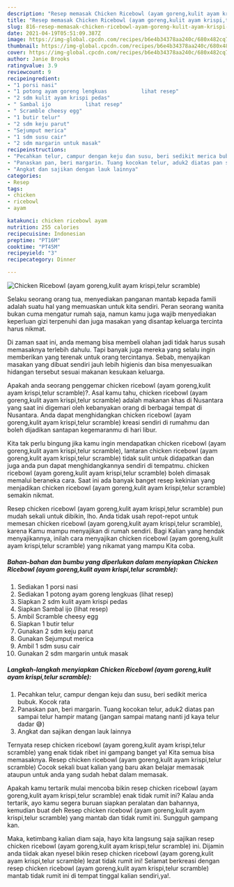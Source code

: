 ```yaml
---
description: "Resep memasak Chicken Ricebowl (ayam goreng,kulit ayam krispi,telur scramble) yang enak dan Mudah Dibuat"
title: "Resep memasak Chicken Ricebowl (ayam goreng,kulit ayam krispi,telur scramble) yang enak dan Mudah Dibuat"
slug: 816-resep-memasak-chicken-ricebowl-ayam-goreng-kulit-ayam-krispi-telur-scramble-yang-enak-dan-mudah-dibuat
date: 2021-04-19T05:51:09.387Z
image: https://img-global.cpcdn.com/recipes/b6e4b34378aa240c/680x482cq70/chicken-ricebowl-ayam-gorengkulit-ayam-krispitelur-scramble-foto-resep-utama.jpg
thumbnail: https://img-global.cpcdn.com/recipes/b6e4b34378aa240c/680x482cq70/chicken-ricebowl-ayam-gorengkulit-ayam-krispitelur-scramble-foto-resep-utama.jpg
cover: https://img-global.cpcdn.com/recipes/b6e4b34378aa240c/680x482cq70/chicken-ricebowl-ayam-gorengkulit-ayam-krispitelur-scramble-foto-resep-utama.jpg
author: Janie Brooks
ratingvalue: 3.9
reviewcount: 9
recipeingredient:
- "1 porsi nasi"
- "1 potong ayam goreng lengkuas           lihat resep"
- "2 sdm kulit ayam krispi pedas"
- " Sambal ijo           lihat resep"
- " Scramble cheesy egg"
- "1 butir telur"
- "2 sdm keju parut"
- "Sejumput merica"
- "1 sdm susu cair"
- "2 sdm margarin untuk masak"
recipeinstructions:
- "Pecahkan telur, campur dengan keju dan susu, beri sedikit merica bubuk. Kocok rata"
- "Panaskan pan, beri margarin. Tuang kocokan telur, aduk2 diatas pan sampai telur hampir matang (jangan sampai matang nanti jd kaya telur dadar 😅)"
- "Angkat dan sajikan dengan lauk lainnya"
categories:
- Resep
tags:
- chicken
- ricebowl
- ayam

katakunci: chicken ricebowl ayam 
nutrition: 255 calories
recipecuisine: Indonesian
preptime: "PT16M"
cooktime: "PT45M"
recipeyield: "3"
recipecategory: Dinner

---
```



![Chicken Ricebowl (ayam goreng,kulit ayam krispi,telur scramble)](https://img-global.cpcdn.com/recipes/b6e4b34378aa240c/680x482cq70/chicken-ricebowl-ayam-gorengkulit-ayam-krispitelur-scramble-foto-resep-utama.jpg)

Selaku seorang orang tua, menyediakan panganan mantab kepada famili adalah suatu hal yang memuaskan untuk kita sendiri. Peran seorang  wanita bukan cuma mengatur rumah saja, namun kamu juga wajib menyediakan keperluan gizi terpenuhi dan juga masakan yang disantap keluarga tercinta harus nikmat.

Di zaman  saat ini, anda memang bisa membeli olahan jadi tidak harus susah memasaknya terlebih dahulu. Tapi banyak juga mereka yang selalu ingin memberikan yang terenak untuk orang tercintanya. Sebab, menyajikan masakan yang dibuat sendiri jauh lebih higienis dan bisa menyesuaikan hidangan tersebut sesuai makanan kesukaan keluarga. 



Apakah anda seorang penggemar chicken ricebowl (ayam goreng,kulit ayam krispi,telur scramble)?. Asal kamu tahu, chicken ricebowl (ayam goreng,kulit ayam krispi,telur scramble) adalah makanan khas di Nusantara yang saat ini digemari oleh kebanyakan orang di berbagai tempat di Nusantara. Anda dapat menghidangkan chicken ricebowl (ayam goreng,kulit ayam krispi,telur scramble) kreasi sendiri di rumahmu dan boleh dijadikan santapan kegemaranmu di hari libur.

Kita tak perlu bingung jika kamu ingin mendapatkan chicken ricebowl (ayam goreng,kulit ayam krispi,telur scramble), lantaran chicken ricebowl (ayam goreng,kulit ayam krispi,telur scramble) tidak sulit untuk didapatkan dan juga anda pun dapat menghidangkannya sendiri di tempatmu. chicken ricebowl (ayam goreng,kulit ayam krispi,telur scramble) boleh dimasak memalui beraneka cara. Saat ini ada banyak banget resep kekinian yang menjadikan chicken ricebowl (ayam goreng,kulit ayam krispi,telur scramble) semakin nikmat.

Resep chicken ricebowl (ayam goreng,kulit ayam krispi,telur scramble) pun mudah sekali untuk dibikin, lho. Anda tidak usah repot-repot untuk memesan chicken ricebowl (ayam goreng,kulit ayam krispi,telur scramble), karena Kamu mampu menyajikan di rumah sendiri. Bagi Kalian yang hendak menyajikannya, inilah cara menyajikan chicken ricebowl (ayam goreng,kulit ayam krispi,telur scramble) yang nikamat yang mampu Kita coba.

<!--inarticleads1-->

##### Bahan-bahan dan bumbu yang diperlukan dalam menyiapkan Chicken Ricebowl (ayam goreng,kulit ayam krispi,telur scramble):

1. Sediakan 1 porsi nasi
1. Sediakan 1 potong ayam goreng lengkuas           (lihat resep)
1. Siapkan 2 sdm kulit ayam krispi pedas
1. Siapkan  Sambal ijo           (lihat resep)
1. Ambil  Scramble cheesy egg
1. Siapkan 1 butir telur
1. Gunakan 2 sdm keju parut
1. Gunakan Sejumput merica
1. Ambil 1 sdm susu cair
1. Gunakan 2 sdm margarin untuk masak




<!--inarticleads2-->

##### Langkah-langkah menyiapkan Chicken Ricebowl (ayam goreng,kulit ayam krispi,telur scramble):

1. Pecahkan telur, campur dengan keju dan susu, beri sedikit merica bubuk. Kocok rata
1. Panaskan pan, beri margarin. Tuang kocokan telur, aduk2 diatas pan sampai telur hampir matang (jangan sampai matang nanti jd kaya telur dadar 😅)
1. Angkat dan sajikan dengan lauk lainnya




Ternyata resep chicken ricebowl (ayam goreng,kulit ayam krispi,telur scramble) yang enak tidak ribet ini gampang banget ya! Kita semua bisa memasaknya. Resep chicken ricebowl (ayam goreng,kulit ayam krispi,telur scramble) Cocok sekali buat kalian yang baru akan belajar memasak ataupun untuk anda yang sudah hebat dalam memasak.

Apakah kamu tertarik mulai mencoba bikin resep chicken ricebowl (ayam goreng,kulit ayam krispi,telur scramble) enak tidak rumit ini? Kalau anda tertarik, ayo kamu segera buruan siapkan peralatan dan bahannya, kemudian buat deh Resep chicken ricebowl (ayam goreng,kulit ayam krispi,telur scramble) yang mantab dan tidak rumit ini. Sungguh gampang kan. 

Maka, ketimbang kalian diam saja, hayo kita langsung saja sajikan resep chicken ricebowl (ayam goreng,kulit ayam krispi,telur scramble) ini. Dijamin anda tiidak akan nyesel bikin resep chicken ricebowl (ayam goreng,kulit ayam krispi,telur scramble) lezat tidak rumit ini! Selamat berkreasi dengan resep chicken ricebowl (ayam goreng,kulit ayam krispi,telur scramble) mantab tidak rumit ini di tempat tinggal kalian sendiri,ya!.

